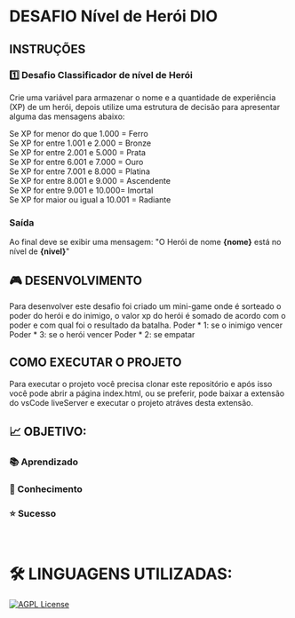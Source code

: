 # DESAFIO Nível de Herói DIO 

## INSTRUÇÕES
### 1️⃣ Desafio Classificador de nível de Herói
Crie uma variável para armazenar o nome e a quantidade de experiência (XP) de um herói, depois utilize uma estrutura de decisão para apresentar alguma das mensagens abaixo:

Se XP for menor do que 1.000 = Ferro<br>
Se XP for entre 1.001 e 2.000 = Bronze<br>
Se XP for entre 2.001 e 5.000 = Prata<br>
Se XP for entre 6.001 e 7.000 = Ouro<br>
Se XP for entre 7.001 e 8.000 = Platina<br>
Se XP for entre 8.001 e 9.000 = Ascendente<br>
Se XP for entre 9.001 e 10.000= Imortal<br>
Se XP for maior ou igual a 10.001 = Radiante

### Saída

Ao final deve se exibir uma mensagem:
"O Herói de nome **{nome}** está no nível de **{nivel}**"

## 🎮 DESENVOLVIMENTO
Para desenvolver este desafio foi criado um mini-game onde é sorteado o poder do herói e do inimigo, o valor xp do herói é somado de acordo com o poder e com qual foi o resultado da batalha.
Poder * 1: se o inimigo vencer 
Poder * 3: se o herói vencer 
Poder * 2: se empatar 

## COMO EXECUTAR O PROJETO
Para executar o projeto você precisa clonar este repositório e após isso você pode abrir a página index.html, ou se preferir, pode baixar a extensão do vsCode liveServer e executar o projeto atráves desta extensão.

## **📈 OBJETIVO:**
### 📚 Aprendizado
### 🧠 Conhecimento
### ⭐ Sucesso
<br>

# **🛠 LINGUAGENS UTILIZADAS:**
[![AGPL License](https://img.shields.io/badge/JAVASCRIPT-yellow.svg)](http://www.gnu.org/licenses/agpl-3.0)
<br><br>